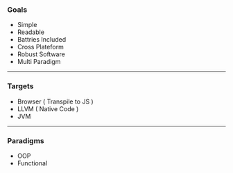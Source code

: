 ### Goals

- Simple
- Readable
- Battries Included
- Cross Plateform
- Robust Software
- Multi Paradigm

---

### Targets

- Browser ( Transpile to JS )
- LLVM ( Native Code )
- JVM

---

### Paradigms

- OOP
- Functional
